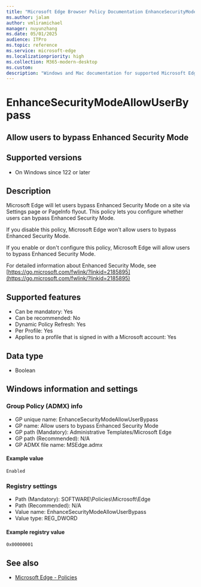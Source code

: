 ```yaml
---
title: "Microsoft Edge Browser Policy Documentation EnhanceSecurityModeAllowUserBypass"
ms.author: jalam
author: vmliramichael
manager: nuyunzhang
ms.date: 05/01/2025
audience: ITPro
ms.topic: reference
ms.service: microsoft-edge
ms.localizationpriority: high
ms.collection: M365-modern-desktop
ms.custom:
description: "Windows and Mac documentation for supported Microsoft Edge Browser policy: Allow users to bypass Enhanced Security Mode"
---
```


<!--THIS FILE IS AUTOMATICALLY GENERATED. MANUAL CHANGES WILL BE OVERWRITTEN.-->
<!--Please contact the Microsoft Edge Manageability team with any questions.-->

# EnhanceSecurityModeAllowUserBypass

## Allow users to bypass Enhanced Security Mode


## Supported versions

- On Windows since 122 or later

## Description

Microsoft Edge will let users bypass Enhanced Security Mode on a site via Settings page or PageInfo flyout. This policy lets you configure whether users can bypass Enhanced Security Mode.

If you disable this policy, Microsoft Edge won't allow users to bypass Enhanced Security Mode.

If you enable or don't configure this policy, Microsoft Edge will allow users to bypass Enhanced Security Mode.

For detailed information about Enhanced Security Mode, see [https://go.microsoft.com/fwlink/?linkid=2185895](https://go.microsoft.com/fwlink/?linkid=2185895)

## Supported features

- Can be mandatory: Yes
- Can be recommended: No
- Dynamic Policy Refresh: Yes
- Per Profile: Yes
- Applies to a profile that is signed in with a Microsoft account: Yes

## Data type

- Boolean

## Windows information and settings

### Group Policy (ADMX) info

- GP unique name: EnhanceSecurityModeAllowUserBypass
- GP name: Allow users to bypass Enhanced Security Mode
- GP path (Mandatory): Administrative Templates/Microsoft Edge
- GP path (Recommended): N/A
- GP ADMX file name: MSEdge.admx

#### Example value

```
Enabled
```

### Registry settings

- Path (Mandatory): SOFTWARE\Policies\Microsoft\Edge
- Path (Recommended): N/A
- Value name: EnhanceSecurityModeAllowUserBypass
- Value type: REG_DWORD

#### Example registry value

```
0x00000001
```


## See also
- [Microsoft Edge - Policies](../microsoft-edge-policies.md)
